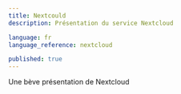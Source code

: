 ```yaml
---
title: Nextcould
description: Présentation du service Nextcloud

language: fr
language_reference: nextcloud

published: true
---
```


Une bève présentation de Nextcloud